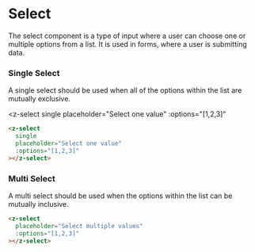 # Select

The select component is a type of input where a user can choose one or multiple options from a list. It is used in forms, where a user is submitting data.


### Single Select

A single select should be used when all of the options within the list are mutually exclusive.

<z-select
  single
  placeholder="Select one value"
  :options="[1,2,3]"
></z-select>

``` html
<z-select
  single
  placeholder="Select one value"
  :options="[1,2,3]"
></z-select>
```

### Multi Select

A multi select should be used when the options within the list can be mutually inclusive.

<template>
  <z-select
    placeholder="Select multiple values"
    :options="[1,2,3]"
></z-select>
</template>

``` html
<z-select
  placeholder="Select multiple values"
  :options="[1,2,3]"
></z-select>
```



<style>
.z-select p,
.z-select ul,
.z-select ol {
  list-style-type: none;
  line-height: 1.2;
  padding: 0;
}
.z-select .input-field > ul { padding: 3px; }

</style>